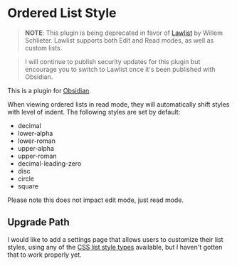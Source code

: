 # Ordered List Style

> **NOTE**: This plugin is being deprecated in favor of [Lawlist](https://github.com/willem-schlieter/lawlist) by Willem Schlieter. Lawlist supports both Edit and Read modes, as well as custom lists.

> I will continue to publish security updates for this plugin but encourage you to switch to Lawlist once it's been published with Obsidian.

This is a plugin for [Obsidian](https://obsidian.md).

When viewing ordered lists in read mode, they will automatically shift styles with level of indent. The following styles are set by default: 

- decimal
- lower-alpha
- lower-roman
- upper-alpha
- upper-roman
- decimal-leading-zero
- disc
- circle
- square

Please note this does not impact edit mode, just read mode.

## Upgrade Path

I would like to add a settings page that allows users to customize their list styles, using any of the [CSS list style types](https://developer.mozilla.org/en-US/docs/Web/CSS/list-style-type) available, but I haven't gotten that to work properly yet.
